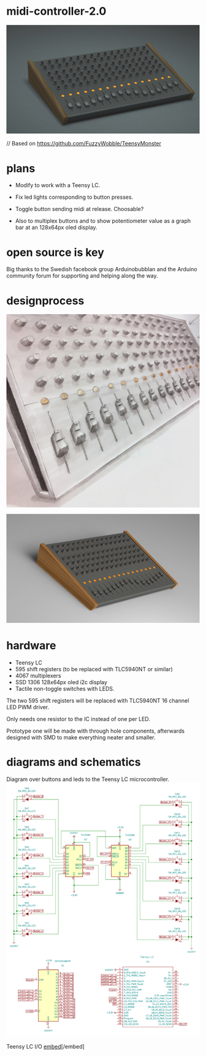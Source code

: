 # midi-controller-2.0

![front](https://github.com/Imbecillen/midi-controller-2.0/blob/master/source/Render_01.jpg)

// Based on https://github.com/FuzzyWobble/TeensyMonster

# plans

- Modify to work with a Teensy LC.

- Fix led lights corresponding to button presses.

- Toggle button sending midi at release. Choosable? 

- Also to multiplex buttons and to show potentiometer value as a graph bar at an 128x64px oled display.

# open source is key

Big thanks to the Swedish facebook group Arduinobubblan and the Arduino community forum for supporting and helping along the way.

# designprocess

![front](https://github.com/Imbecillen/midi-controller-2.0/blob/master/source/2017-02-21%2009.27.03.jpg)

![front](https://github.com/Imbecillen/midi-controller-2.0/blob/master/source/Render.JPG)

# hardware

- Teensy LC
- 595 shift registers (to be replaced with TLC5940NT or similar)
- 4067 multiplexers
- SSD 1306 128x64px oled i2c display
- Tactile non-toggle switches with LEDS. 

The two 595 shift registers will be replaced with TLC5940NT 16 channel LED PWM driver. 

Only needs one resistor to the IC instead of one per LED.

Prototype one will be made with through hole components, afterwards designed with SMD to make everything neater and smaller.

# diagrams and schematics

Diagram over buttons and leds to the Teensy LC microcontroller.
![front](https://github.com/Imbecillen/midi-controller-2.0/blob/master/hardware/Buttons_leds_diagram.jpg)

Teensy LC I/O
[embed](https://github.com/Imbecillen/midi-controller-2.0/blob/master/hardware/-%20Teensy_LC_font%2Bback.pdf)[/embed]
